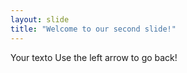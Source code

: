 ```yaml
---
layout: slide
title: "Welcome to our second slide!"
---
```

Your texto
Use the left arrow to go back!